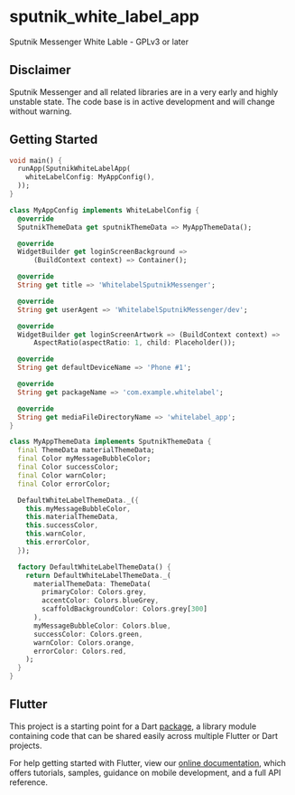 # sputnik_white_label_app

Sputnik Messenger White Lable - GPLv3 or later 

## Disclaimer
Sputnik Messenger and all related libraries are in a very early and highly unstable state. 
The code base is in active development and will change without warning.


## Getting Started


```dart
void main() {
  runApp(SputnikWhiteLabelApp(
    whiteLabelConfig: MyAppConfig(),
  ));
}

class MyAppConfig implements WhiteLabelConfig {
  @override
  SputnikThemeData get sputnikThemeData => MyAppThemeData();

  @override
  WidgetBuilder get loginScreenBackground =>
      (BuildContext context) => Container();

  @override
  String get title => 'WhitelabelSputnikMessenger';

  @override
  String get userAgent => 'WhitelabelSputnikMessenger/dev';

  @override
  WidgetBuilder get loginScreenArtwork => (BuildContext context) =>
      AspectRatio(aspectRatio: 1, child: Placeholder());

  @override
  String get defaultDeviceName => 'Phone #1';

  @override
  String get packageName => 'com.example.whitelabel';

  @override
  String get mediaFileDirectoryName => 'whitelabel_app';
}

class MyAppThemeData implements SputnikThemeData {
  final ThemeData materialThemeData;
  final Color myMessageBubbleColor;
  final Color successColor;
  final Color warnColor;
  final Color errorColor;

  DefaultWhiteLabelThemeData._({
    this.myMessageBubbleColor,
    this.materialThemeData,
    this.successColor,
    this.warnColor,
    this.errorColor,
  });

  factory DefaultWhiteLabelThemeData() {
    return DefaultWhiteLabelThemeData._(
      materialThemeData: ThemeData(
        primaryColor: Colors.grey,
        accentColor: Colors.blueGrey,
        scaffoldBackgroundColor: Colors.grey[300]
      ),
      myMessageBubbleColor: Colors.blue,
      successColor: Colors.green,
      warnColor: Colors.orange,
      errorColor: Colors.red,
    );
  }
}

```

## Flutter

This project is a starting point for a Dart
[package](https://flutter.dev/developing-packages/),
a library module containing code that can be shared easily across
multiple Flutter or Dart projects.

For help getting started with Flutter, view our 
[online documentation](https://flutter.dev/docs), which offers tutorials, 
samples, guidance on mobile development, and a full API reference.
